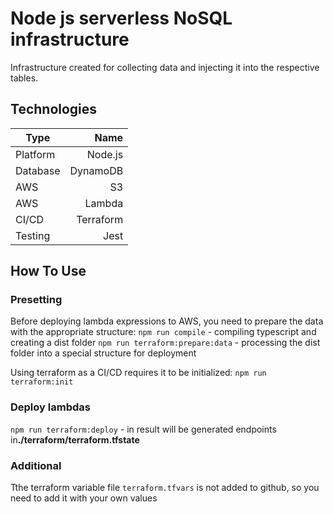 # Node js serverless NoSQL infrastructure

Infrastructure created for collecting data and injecting it into the respective tables.

## Technologies
   | Type     |   Name    |
   | -------- | --------: |
   | Platform | Node.js   |
   | Database | DynamoDB  |
   | AWS      | S3        |
   | AWS      | Lambda    |
   | CI/CD    | Terraform |
   | Testing  | Jest      |

## How To Use

### Presetting

Before deploying lambda expressions to AWS, you need to prepare the data with the appropriate structure:
`npm run compile` - compiling typescript and creating a dist folder
`npm run terraform:prepare:data` - processing the dist folder into a special structure for deployment

Using terraform as a CI/CD requires it to be initialized: `npm run terraform:init`

### Deploy lambdas
`npm run terraform:deploy` - in result will be generated endpoints in<b>./terraform/terraform.tfstate</b>

### Additional
Tthe terraform variable file `terraform.tfvars` is not added to github, so you need to add it with your own values









